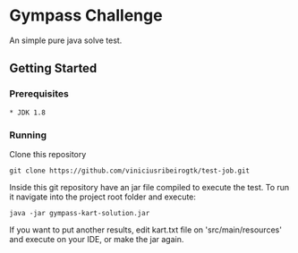 # Gympass Challenge
An simple pure java solve test.

## Getting Started


### Prerequisites

```
* JDK 1.8 
```

### Running

Clone this repository

```
git clone https://github.com/viniciusribeirogtk/test-job.git
```
Inside this git repository have an jar file compiled to execute the test.
To run it navigate into the project root folder and execute:

```
java -jar gympass-kart-solution.jar
```

If you want to put another results, edit kart.txt file on 'src/main/resources' and execute on your IDE, or make the jar again.